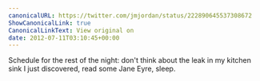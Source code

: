 ```yaml
---
canonicalURL: https://twitter.com/jmjordan/status/222890645537308672
ShowCanonicalLink: true
CanonicalLinkText: View original on
date: 2012-07-11T03:10:45+00:00
---
```

Schedule for the rest of the night: don't think about the leak in my kitchen sink I just discovered, read some Jane Eyre, sleep.